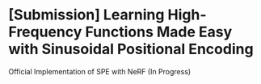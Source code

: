 # [Submission] Learning High-Frequency Functions Made Easy with Sinusoidal Positional Encoding

Official Implementation of SPE with NeRF (In Progress)


